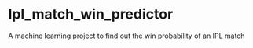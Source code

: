 # Ipl_match_win_predictor
A machine learning project to find out the win probability of an IPL match
